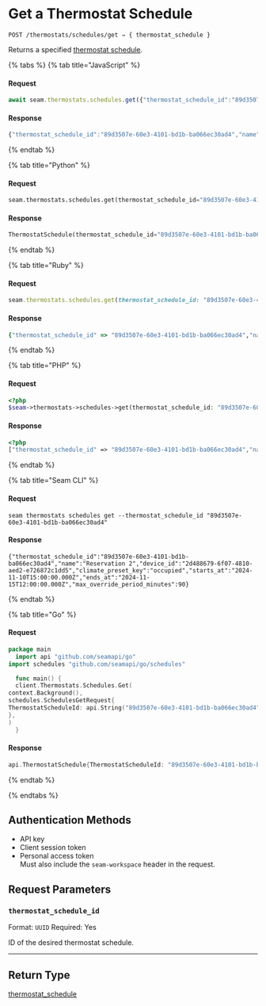 # Get a Thermostat Schedule

```
POST /thermostats/schedules/get ⇒ { thermostat_schedule }
```

Returns a specified [thermostat schedule](../../../capability-guides/thermostats/creating-and-managing-thermostat-schedules.md).

{% tabs %}
{% tab title="JavaScript" %}
#### Request

```javascript
await seam.thermostats.schedules.get({"thermostat_schedule_id":"89d3507e-60e3-4101-bd1b-ba066ec30ad4"})
```

#### Response

```javascript
{"thermostat_schedule_id":"89d3507e-60e3-4101-bd1b-ba066ec30ad4","name":"Reservation 2","device_id":"2d488679-6f07-4810-aed2-e726872c1dd5","climate_preset_key":"occupied","starts_at":"2024-11-10T15:00:00.000Z","ends_at":"2024-11-15T12:00:00.000Z","max_override_period_minutes":90}
```
{% endtab %}

{% tab title="Python" %}
#### Request

```python
seam.thermostats.schedules.get(thermostat_schedule_id="89d3507e-60e3-4101-bd1b-ba066ec30ad4")
```

#### Response

```python
ThermostatSchedule(thermostat_schedule_id="89d3507e-60e3-4101-bd1b-ba066ec30ad4", name="Reservation 2", device_id="2d488679-6f07-4810-aed2-e726872c1dd5", climate_preset_key="occupied", starts_at="2024-11-10T15:00:00.000Z", ends_at="2024-11-15T12:00:00.000Z", max_override_period_minutes=90)
```
{% endtab %}

{% tab title="Ruby" %}
#### Request

```ruby
seam.thermostats.schedules.get(thermostat_schedule_id: "89d3507e-60e3-4101-bd1b-ba066ec30ad4")
```

#### Response

```ruby
{"thermostat_schedule_id" => "89d3507e-60e3-4101-bd1b-ba066ec30ad4","name" => "Reservation 2","device_id" => "2d488679-6f07-4810-aed2-e726872c1dd5","climate_preset_key" => "occupied","starts_at" => "2024-11-10T15:00:00.000Z","ends_at" => "2024-11-15T12:00:00.000Z","max_override_period_minutes" => 90}
```
{% endtab %}

{% tab title="PHP" %}
#### Request

```php
<?php
$seam->thermostats->schedules->get(thermostat_schedule_id: "89d3507e-60e3-4101-bd1b-ba066ec30ad4")
```

#### Response

```php
<?php
["thermostat_schedule_id" => "89d3507e-60e3-4101-bd1b-ba066ec30ad4","name" => "Reservation 2","device_id" => "2d488679-6f07-4810-aed2-e726872c1dd5","climate_preset_key" => "occupied","starts_at" => "2024-11-10T15:00:00.000Z","ends_at" => "2024-11-15T12:00:00.000Z","max_override_period_minutes" => 90]
```
{% endtab %}

{% tab title="Seam CLI" %}
#### Request

```seam_cli
seam thermostats schedules get --thermostat_schedule_id "89d3507e-60e3-4101-bd1b-ba066ec30ad4"
```

#### Response

```seam_cli
{"thermostat_schedule_id":"89d3507e-60e3-4101-bd1b-ba066ec30ad4","name":"Reservation 2","device_id":"2d488679-6f07-4810-aed2-e726872c1dd5","climate_preset_key":"occupied","starts_at":"2024-11-10T15:00:00.000Z","ends_at":"2024-11-15T12:00:00.000Z","max_override_period_minutes":90}
```
{% endtab %}

{% tab title="Go" %}
#### Request

```go
package main
  import api "github.com/seamapi/go"
import schedules "github.com/seamapi/go/schedules"

  func main() {
  client.Thermostats.Schedules.Get(
context.Background(),
schedules.SchedulesGetRequest{
ThermostatScheduleId: api.String("89d3507e-60e3-4101-bd1b-ba066ec30ad4"),
},
)
  }
```

#### Response

```go
api.ThermostatSchedule{ThermostatScheduleId: "89d3507e-60e3-4101-bd1b-ba066ec30ad4", Name: "Reservation 2", DeviceId: "2d488679-6f07-4810-aed2-e726872c1dd5", ClimatePresetKey: "occupied", StartsAt: "2024-11-10T15:00:00.000Z", EndsAt: "2024-11-15T12:00:00.000Z", MaxOverridePeriodMinutes: 90}
```
{% endtab %}

{% endtabs %}

## Authentication Methods

- API key
- Client session token
- Personal access token
  <br>Must also include the `seam-workspace` header in the request.

## Request Parameters

### `thermostat_schedule_id`

Format: `UUID`
Required: Yes

ID of the desired thermostat schedule.

***

## Return Type

[thermostat\_schedule](./)
